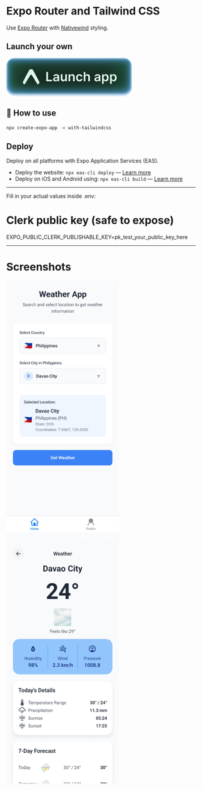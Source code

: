 # Expo Router and Tailwind CSS

Use [Expo Router](https://docs.expo.dev/router/introduction/) with [Nativewind](https://www.nativewind.dev/v4/overview/) styling.

## Launch your own

[![Launch with Expo](https://github.com/expo/examples/blob/master/.gh-assets/launch.svg?raw=true)](https://launch.expo.dev/?github=https://github.com/expo/examples/tree/master/with-tailwindcss)

## 🚀 How to use

```sh
npx create-expo-app -e with-tailwindcss
```

## Deploy

Deploy on all platforms with Expo Application Services (EAS).

- Deploy the website: `npx eas-cli deploy` — [Learn more](https://docs.expo.dev/eas/hosting/get-started/)
- Deploy on iOS and Android using: `npx eas-cli build` — [Learn more](https://expo.dev/eas)



--------------------------------------
Fill in your actual values inside .env:

# Clerk public key (safe to expose)
EXPO_PUBLIC_CLERK_PUBLISHABLE_KEY=pk_test_your_public_key_here

--------------------------------------
# Screenshots
<p align="left">
<img src="https://raw.githubusercontent.com/cyrillegs/weather-expo-app/refs/heads/main/src/assets/images/select_location.jpg" alt="Select Location" width="300" />
<img src="https://raw.githubusercontent.com/cyrillegs/weather-expo-app/refs/heads/main/src/assets/images/weather.jpg" alt="Weather" width="300" />
</p>
